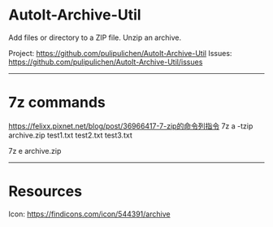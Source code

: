 # AutoIt-Archive-Util
Add files or directory to a ZIP file. Unzip an archive.

Project: https://github.com/pulipulichen/AutoIt-Archive-Util
Issues: https://github.com/pulipulichen/AutoIt-Archive-Util/issues

----
# 7z commands

https://felixx.pixnet.net/blog/post/36966417-7-zip的命令列指令
7z a -tzip archive.zip test1.txt test2.txt test3.txt

7z e archive.zip

----
# Resources

Icon: https://findicons.com/icon/544391/archive